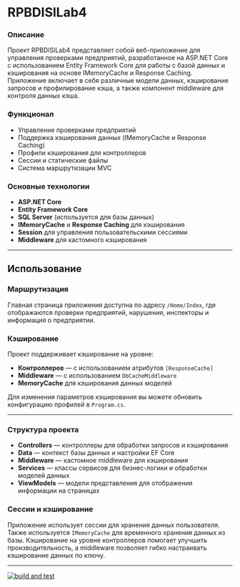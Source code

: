 # RPBDISlLab4

### Описание
Проект RPBDISlLab4 представляет собой веб-приложение для управления проверками предприятий, разработанное на ASP.NET Core с использованием Entity Framework Core для работы с базой данных и кэширования на основе IMemoryCache и Response Caching. Приложение включает в себя различные модели данных, кэширование запросов и профилирование кэша, а также компонент middleware для контроля данных кэша.

### Функционал
- Управление проверками предприятий
- Поддержка кэширования данных (IMemoryCache и Response Caching)
- Профили кэширования для контроллеров
- Сессии и статические файлы
- Система маршрутизации MVC

### Основные технологии
- **ASP.NET Core**
- **Entity Framework Core**
- **SQL Server** (используется для базы данных)
- **IMemoryCache** и **Response Caching** для кэширования
- **Session** для управления пользовательскими сессиями
- **Middleware** для кастомного кэширования

---

## Использование

### Маршрутизация
Главная страница приложения доступна по адресу `/Home/Index`, где отображаются проверки предприятий, нарушения, инспекторы и информация о предприятии.

### Кэширование
Проект поддерживает кэширование на уровне:
- **Контроллеров** — с использованием атрибутов `[ResponseCache]`
- **Middleware** — с использованием `DbCacheMiddleware`
- **MemoryCache** для кэширования данных моделей

Для изменения параметров кэширования вы можете обновить конфигурацию профилей в `Program.cs`.

---

### Структура проекта
- **Controllers** — контроллеры для обработки запросов и кэширования
- **Data** — контекст базы данных и настройки EF Core
- **Middleware** — кастомное middleware для кэширования
- **Services** — классы сервисов для бизнес-логики и обработки моделей данных
- **ViewModels** — модели представления для отображения информации на страницах

### Сессии и кэширование
Приложение использует сессии для хранения данных пользователя. Также используется `IMemoryCache` для временного хранения данных из базы. Кэширование на уровне контроллеров помогает улучшить производительность, а middleware позволяет гибко настраивать кэширование данных по ключу.

---

[![build and test](https://github.com/Keng77/RPBDISLAB4/actions/workflows/main.yml/badge.svg)](https://github.com/Keng77/RPBDISLAB4/actions/workflows/main.yml)

